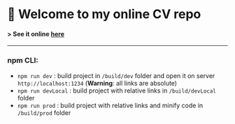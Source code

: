 # :page_facing_up: Welcome to my online CV repo

#### > See it online [here](https://cv.johannchopin.fr/2019/)


----
### npm CLI:
* `npm run dev` : build project in `/build/dev` folder and open it on server `http://localhost:1234` (**Warning**: all links are absolute)
* `npm run devLocal` : build project with relative links in `/build/devLocal` folder
* `npm run prod` : build project with relative links and minify code in `/build/prod` folder